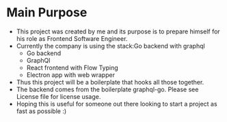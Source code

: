 # Main Purpose
- This project was created by me and its purpose is to prepare himself for his role as Frontend Software Engineer.
- Currently the company is using the stack:Go backend with graphql
  - Go backend
  - GraphQl
  - React frontend with Flow Typing
  - Electron app with web wrapper
- Thus this project will be a boilerplate that hooks all those together. 
- The backend comes from the boilerplate graphql-go. Please see License file for license usage.
- Hoping this is useful for someone out there looking to start a project as fast as possible :)


